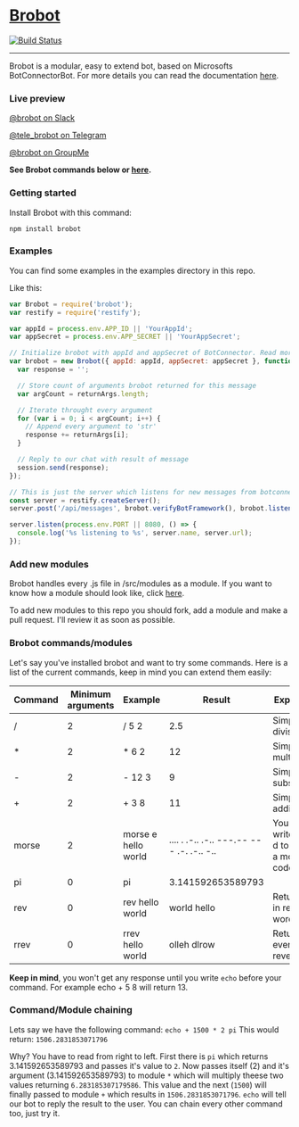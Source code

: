 


# [Brobot](https://knock-in.github.io/brobot)
[![Build Status](https://travis-ci.org/knock-in/brobot.svg?branch=development)](https://travis-ci.org/knock-in/brobot)

---

Brobot is a modular, easy to extend bot, based on Microsofts BotConnectorBot. For more details you can read the documentation [here](http://knock-in.github.io/brobot).

### Live preview
[@brobot on Slack](https://slack.com/oauth/authorize?scope=incoming-webhook,bot&client_id=31074109043.31129660737&redirect_uri=https%3a%2f%2fslack.botframework.com%2fHome%2fauth&state=brobot)

[@tele_brobot on Telegram](https://telegram.me/tele_brobot)


[@brobot on GroupMe](https://groupme.botframework.com/?botId=brobot)

**See Brobot commands below or [here](http://knock-in.github.io/brobot/#toc3__anchor).**


### Getting started

Install Brobot with this command:

`npm install brobot`

### Examples

You can find some examples in the examples directory in this repo.

Like this:

```javascript
var Brobot = require('brobot');
var restify = require('restify');

var appId = process.env.APP_ID || 'YourAppId';
var appSecret = process.env.APP_SECRET || 'YourAppSecret';

// Initialize brobot with appId and appSecret of BotConnector. Read more: http://docs.botframework.com/connector/getstarted/#navtitle
var brobot = new Brobot({ appId: appId, appSecret: appSecret }, function(session, returnArgs) {
  var response = '';

  // Store count of arguments brobot returned for this message
  var argCount = returnArgs.length;

  // Iterate throught every argument
  for (var i = 0; i < argCount; i++) {
    // Append every argument to 'str'
    response += returnArgs[i];
  }

  // Reply to our chat with result of message
  session.send(response);
});

// This is just the server which listens for new messages from botconnector
const server = restify.createServer();
server.post('/api/messages', brobot.verifyBotFramework(), brobot.listen());

server.listen(process.env.PORT || 8080, () => {
  console.log('%s listening to %s', server.name, server.url);
});
```

### Add new modules

Brobot handles every .js file in /src/modules as a module. If you want to know how a module should look like, click [here](http://knock-in.github.io/brobot/docco/exampleModule.html).

To add new modules to this repo you should fork, add a module and make a pull request. I'll review it as soon as possible.

### Brobot commands/modules

Let's say you've installed brobot and want to try some commands.
Here is a list of the current commands, keep in mind you can extend them easily:

| Command | Minimum arguments | Example             | Result                                   | Explaination                                       |
|---------|-------------------|---------------------|------------------------------------------|----------------------------------------------------|
| /       | 2                 | / 5 2               | 2.5                                      | Simple division                                    |
| *       | 2                 | * 6 2               | 12                                       | Simple multiplication                              |
| -       | 2                 | - 12 3              | 9                                        | Simple substraction                                |
| +       | 2                 | + 3 8               | 11                                       | Simple addition                                    |
| morse   | 2                 | morse e hello world | .... . .-.. .-.. ---.-- --- .-. .-.. -.. | You can also write morse d to encrypt a morse code |
| pi      | 0                 | pi                  | 3.141592653589793                        |                                                    |
| rev     | 0                 | rev hello world     | world hello                              | Returns input in reversed word order               |
| rrev    | 0                 | rrev hello world    | olleh dlrow                              | Returns every word reversed                        |

**Keep in mind**, you won't get any response until you write `echo` before your command. For example echo + 5 8 will return 13.

### Command/Module chaining

Lets say we have the following command: `echo + 1500 * 2 pi`
This would return: `1506.2831853071796`

Why? You have to read from right to left. First there is `pi` which returns 3.141592653589793 and passes it's value to `2`.
Now passes itself (2) and it's argument (3.141592653589793) to module `*` which will multiply theese two values returning `6.283185307179586`.
This value and the next (`1500`) will finally passed to module `+` which results in `1506.2831853071796`.
`echo` will tell our bot to reply the result to the user. You can chain every other command too, just try it.
